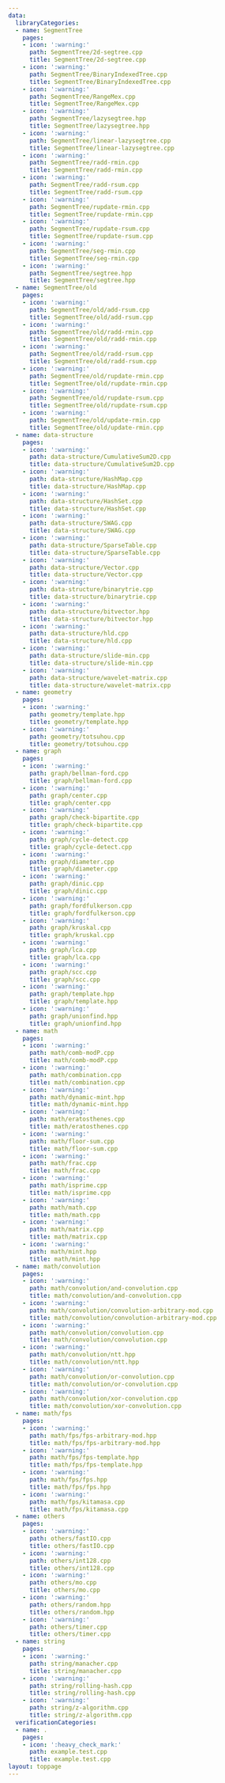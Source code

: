 ```yaml
---
data:
  libraryCategories:
  - name: SegmentTree
    pages:
    - icon: ':warning:'
      path: SegmentTree/2d-segtree.cpp
      title: SegmentTree/2d-segtree.cpp
    - icon: ':warning:'
      path: SegmentTree/BinaryIndexedTree.cpp
      title: SegmentTree/BinaryIndexedTree.cpp
    - icon: ':warning:'
      path: SegmentTree/RangeMex.cpp
      title: SegmentTree/RangeMex.cpp
    - icon: ':warning:'
      path: SegmentTree/lazysegtree.hpp
      title: SegmentTree/lazysegtree.hpp
    - icon: ':warning:'
      path: SegmentTree/linear-lazysegtree.cpp
      title: SegmentTree/linear-lazysegtree.cpp
    - icon: ':warning:'
      path: SegmentTree/radd-rmin.cpp
      title: SegmentTree/radd-rmin.cpp
    - icon: ':warning:'
      path: SegmentTree/radd-rsum.cpp
      title: SegmentTree/radd-rsum.cpp
    - icon: ':warning:'
      path: SegmentTree/rupdate-rmin.cpp
      title: SegmentTree/rupdate-rmin.cpp
    - icon: ':warning:'
      path: SegmentTree/rupdate-rsum.cpp
      title: SegmentTree/rupdate-rsum.cpp
    - icon: ':warning:'
      path: SegmentTree/seg-rmin.cpp
      title: SegmentTree/seg-rmin.cpp
    - icon: ':warning:'
      path: SegmentTree/segtree.hpp
      title: SegmentTree/segtree.hpp
  - name: SegmentTree/old
    pages:
    - icon: ':warning:'
      path: SegmentTree/old/add-rsum.cpp
      title: SegmentTree/old/add-rsum.cpp
    - icon: ':warning:'
      path: SegmentTree/old/radd-rmin.cpp
      title: SegmentTree/old/radd-rmin.cpp
    - icon: ':warning:'
      path: SegmentTree/old/radd-rsum.cpp
      title: SegmentTree/old/radd-rsum.cpp
    - icon: ':warning:'
      path: SegmentTree/old/rupdate-rmin.cpp
      title: SegmentTree/old/rupdate-rmin.cpp
    - icon: ':warning:'
      path: SegmentTree/old/rupdate-rsum.cpp
      title: SegmentTree/old/rupdate-rsum.cpp
    - icon: ':warning:'
      path: SegmentTree/old/update-rmin.cpp
      title: SegmentTree/old/update-rmin.cpp
  - name: data-structure
    pages:
    - icon: ':warning:'
      path: data-structure/CumulativeSum2D.cpp
      title: data-structure/CumulativeSum2D.cpp
    - icon: ':warning:'
      path: data-structure/HashMap.cpp
      title: data-structure/HashMap.cpp
    - icon: ':warning:'
      path: data-structure/HashSet.cpp
      title: data-structure/HashSet.cpp
    - icon: ':warning:'
      path: data-structure/SWAG.cpp
      title: data-structure/SWAG.cpp
    - icon: ':warning:'
      path: data-structure/SparseTable.cpp
      title: data-structure/SparseTable.cpp
    - icon: ':warning:'
      path: data-structure/Vector.cpp
      title: data-structure/Vector.cpp
    - icon: ':warning:'
      path: data-structure/binarytrie.cpp
      title: data-structure/binarytrie.cpp
    - icon: ':warning:'
      path: data-structure/bitvector.hpp
      title: data-structure/bitvector.hpp
    - icon: ':warning:'
      path: data-structure/hld.cpp
      title: data-structure/hld.cpp
    - icon: ':warning:'
      path: data-structure/slide-min.cpp
      title: data-structure/slide-min.cpp
    - icon: ':warning:'
      path: data-structure/wavelet-matrix.cpp
      title: data-structure/wavelet-matrix.cpp
  - name: geometry
    pages:
    - icon: ':warning:'
      path: geometry/template.hpp
      title: geometry/template.hpp
    - icon: ':warning:'
      path: geometry/totsuhou.cpp
      title: geometry/totsuhou.cpp
  - name: graph
    pages:
    - icon: ':warning:'
      path: graph/bellman-ford.cpp
      title: graph/bellman-ford.cpp
    - icon: ':warning:'
      path: graph/center.cpp
      title: graph/center.cpp
    - icon: ':warning:'
      path: graph/check-bipartite.cpp
      title: graph/check-bipartite.cpp
    - icon: ':warning:'
      path: graph/cycle-detect.cpp
      title: graph/cycle-detect.cpp
    - icon: ':warning:'
      path: graph/diameter.cpp
      title: graph/diameter.cpp
    - icon: ':warning:'
      path: graph/dinic.cpp
      title: graph/dinic.cpp
    - icon: ':warning:'
      path: graph/fordfulkerson.cpp
      title: graph/fordfulkerson.cpp
    - icon: ':warning:'
      path: graph/kruskal.cpp
      title: graph/kruskal.cpp
    - icon: ':warning:'
      path: graph/lca.cpp
      title: graph/lca.cpp
    - icon: ':warning:'
      path: graph/scc.cpp
      title: graph/scc.cpp
    - icon: ':warning:'
      path: graph/template.hpp
      title: graph/template.hpp
    - icon: ':warning:'
      path: graph/unionfind.hpp
      title: graph/unionfind.hpp
  - name: math
    pages:
    - icon: ':warning:'
      path: math/comb-modP.cpp
      title: math/comb-modP.cpp
    - icon: ':warning:'
      path: math/combination.cpp
      title: math/combination.cpp
    - icon: ':warning:'
      path: math/dynamic-mint.hpp
      title: math/dynamic-mint.hpp
    - icon: ':warning:'
      path: math/eratosthenes.cpp
      title: math/eratosthenes.cpp
    - icon: ':warning:'
      path: math/floor-sum.cpp
      title: math/floor-sum.cpp
    - icon: ':warning:'
      path: math/frac.cpp
      title: math/frac.cpp
    - icon: ':warning:'
      path: math/isprime.cpp
      title: math/isprime.cpp
    - icon: ':warning:'
      path: math/math.cpp
      title: math/math.cpp
    - icon: ':warning:'
      path: math/matrix.cpp
      title: math/matrix.cpp
    - icon: ':warning:'
      path: math/mint.hpp
      title: math/mint.hpp
  - name: math/convolution
    pages:
    - icon: ':warning:'
      path: math/convolution/and-convolution.cpp
      title: math/convolution/and-convolution.cpp
    - icon: ':warning:'
      path: math/convolution/convolution-arbitrary-mod.cpp
      title: math/convolution/convolution-arbitrary-mod.cpp
    - icon: ':warning:'
      path: math/convolution/convolution.cpp
      title: math/convolution/convolution.cpp
    - icon: ':warning:'
      path: math/convolution/ntt.hpp
      title: math/convolution/ntt.hpp
    - icon: ':warning:'
      path: math/convolution/or-convolution.cpp
      title: math/convolution/or-convolution.cpp
    - icon: ':warning:'
      path: math/convolution/xor-convolution.cpp
      title: math/convolution/xor-convolution.cpp
  - name: math/fps
    pages:
    - icon: ':warning:'
      path: math/fps/fps-arbitrary-mod.hpp
      title: math/fps/fps-arbitrary-mod.hpp
    - icon: ':warning:'
      path: math/fps/fps-template.hpp
      title: math/fps/fps-template.hpp
    - icon: ':warning:'
      path: math/fps/fps.hpp
      title: math/fps/fps.hpp
    - icon: ':warning:'
      path: math/fps/kitamasa.cpp
      title: math/fps/kitamasa.cpp
  - name: others
    pages:
    - icon: ':warning:'
      path: others/fastIO.cpp
      title: others/fastIO.cpp
    - icon: ':warning:'
      path: others/int128.cpp
      title: others/int128.cpp
    - icon: ':warning:'
      path: others/mo.cpp
      title: others/mo.cpp
    - icon: ':warning:'
      path: others/random.hpp
      title: others/random.hpp
    - icon: ':warning:'
      path: others/timer.cpp
      title: others/timer.cpp
  - name: string
    pages:
    - icon: ':warning:'
      path: string/manacher.cpp
      title: string/manacher.cpp
    - icon: ':warning:'
      path: string/rolling-hash.cpp
      title: string/rolling-hash.cpp
    - icon: ':warning:'
      path: string/z-algorithm.cpp
      title: string/z-algorithm.cpp
  verificationCategories:
  - name: .
    pages:
    - icon: ':heavy_check_mark:'
      path: example.test.cpp
      title: example.test.cpp
layout: toppage
---
```

